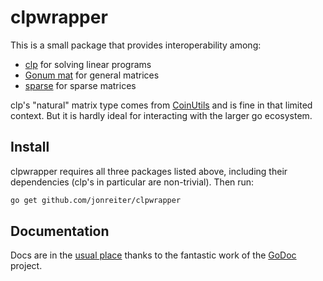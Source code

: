 clpwrapper
==========

This is a small package that provides interoperability
among:
* [clp](https://github.com/lanl/clp) for solving linear programs
* [Gonum mat](https://github.com/gonum/gonum/) for
general matrices
* [sparse](https://github.com/james-bowman/sparse) for sparse matrices

clp's "natural" matrix type comes from [CoinUtils](https://github.com/coin-or/CoinUtils) and is fine in that limited
context. But it is hardly ideal for interacting with the
larger go ecosystem.

## Install

clpwrapper requires all three packages listed above, including
their dependencies (clp's in particular are non-trivial).
Then run:

```bash
go get github.com/jonreiter/clpwrapper
```

## Documentation

Docs are in the [usual place](https://godoc.org/github.com/jonreiter/clpwrapper) thanks to the fantastic work of the
[GoDoc](https://godoc.org/) project.
